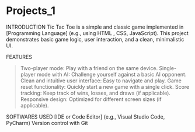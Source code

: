 # Projects_1
INTRODUCTION
Tic Tac Toe is a simple and classic game implemented in [Programming Language] (e.g., using HTML , CSS, JavaScript). This project demonstrates basic game logic, user interaction, and a clean, minimalistic UI.

FEATURES
>Two-player mode: Play with a friend on the same device.
>Single-player mode with AI: Challenge yourself against a basic AI opponent.
>Clean and intuitive user interface: Easy to navigate and play.
>Game reset functionality: Quickly start a new game with a single click.
>Score tracking: Keep track of wins, losses, and draws (if applicable).
>Responsive design: Optimized for different screen sizes (if applicable).
>
SOFTWARES USED
[IDE or Code Editor] (e.g., Visual Studio Code, PyCharm)
Version control with Git
